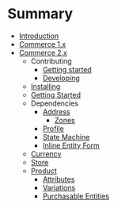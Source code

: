# Summary

* [Introduction](README.md)
* [Commerce 1.x](v1/README.md)
* [Commerce 2.x](v2/README.md)
  * Contributing
    * [Getting started](v2/contributing/getting-started.md)
    * [Developing](v2/contributing/developing.md)
  * [Installing](v2/install.md)
  * [Getting Started](v2/getting-started.md)
  * Dependencies
    * [Address](v2/dependencies/address/README.md)
      * [Zones](v2/dependencies/address/zones.md)
    * [Profile](v2/dependencies/profile.md)
    * [State Machine](v2/dependencies/state-machine.md)
    * [Inline Entity Form](v2/dependencies/ief.md)
  * [Currency](v2/currency.md)
  * [Store](v2/store.md)
  * [Product](v2/product/index.md)
      * [Attributes](v2/product/product-attributes.md)
      * [Variations](v2/product/products.md)
      * [Purchasable Entities](v2/product/purchasable-entities.md)

